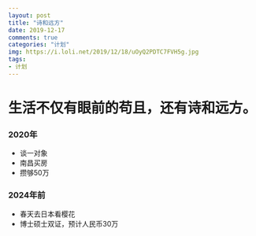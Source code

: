 ```yaml
---
layout: post
title: "诗和远方"
date: 2019-12-17
comments: true
categories: "计划"
img: https://i.loli.net/2019/12/18/uOyQ2PDTC7FVH5g.jpg
tags:
- 计划
---
```



# 生活不仅有眼前的苟且，还有诗和远方。

<!-- more -->

### 2020年
* 谈一对象
* 南昌买房
* 攒够50万


### 2024年前
* 春天去日本看樱花
* 博士硕士双证，预计人民币30万

